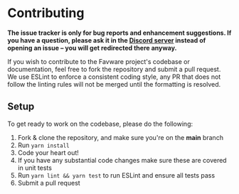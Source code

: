 # Contributing

**The issue tracker is only for bug reports and enhancement suggestions. If you have a question, please ask it in the [Discord server](https://join.favware.tech/) instead of opening an issue – you will get redirected there anyway.**

If you wish to contribute to the Favware project's codebase or documentation, feel free to fork the repository and submit a
pull request. We use ESLint to enforce a consistent coding style, any PR that does not follow the linting rules will not be
merged until the formatting is resolved.

## Setup

To get ready to work on the codebase, please do the following:

1. Fork & clone the repository, and make sure you're on the **main** branch
2. Run `yarn install`
3. Code your heart out!
4. If you have any substantial code changes make sure these are covered in unit tests
5. Run `yarn lint && yarn test` to run ESLint and ensure all tests pass
6. Submit a pull request
